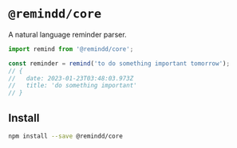 # `@remindd/core`

A natural language reminder parser.

```javascript
import remind from '@remindd/core';

const reminder = remind('to do something important tomorrow');
// {
//   date: 2023-01-23T03:48:03.973Z
//   title: 'do something important'
// }
```

## Install

```sh
npm install --save @remindd/core
```
